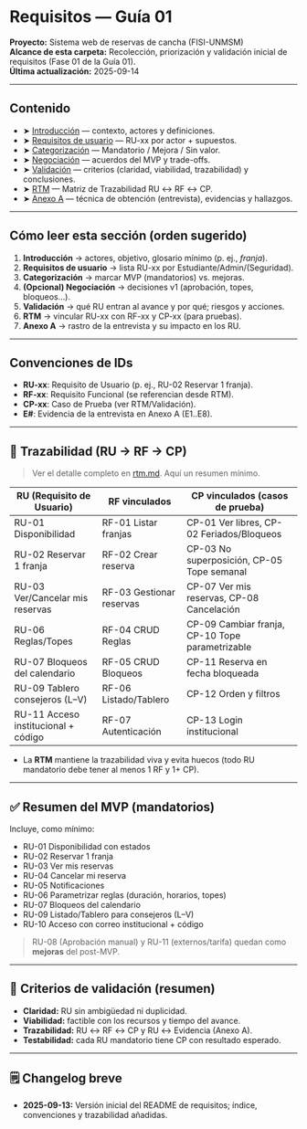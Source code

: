 # Requisitos — Guía 01

**Proyecto:** Sistema web de reservas de cancha (FISI-UNMSM)  
**Alcance de esta carpeta:** Recolección, priorización y validación inicial de requisitos (Fase 01 de la Guía 01).  
**Última actualización:** 2025-09-14

---

## Contenido

- ➤ [Introducción](./introduccion.md) — contexto, actores y definiciones.
- ➤ [Requisitos de usuario](./requisitos-usuarios.md) — RU-xx por actor + supuestos.
- ➤ [Categorización](./categorizacion.md) — Mandatorio / Mejora / Sin valor.
- ➤ [Negociación](./negociacion.md) — acuerdos del MVP y trade-offs.
- ➤ [Validación](./validacion.md) — criterios (claridad, viabilidad, trazabilidad) y conclusiones.
- ➤ [RTM](./rtm.md) — Matriz de Trazabilidad RU ↔ RF ↔ CP.
- ➤ [Anexo A](./anexo-a.md) — técnica de obtención (entrevista), evidencias y hallazgos.

---

## Cómo leer esta sección (orden sugerido)

1. **Introducción** → actores, objetivo, glosario mínimo (p. ej., *franja*).
2. **Requisitos de usuario** → lista RU-xx por Estudiante/Admin/(Seguridad).
3. **Categorización** → marcar MVP (mandatorios) vs. mejoras.
4. **(Opcional) Negociación** → decisiones v1 (aprobación, topes, bloqueos…).
5. **Validación** → qué RU entran al avance y por qué; riesgos y acciones.
6. **RTM** → vincular RU-xx con RF-xx y CP-xx (para pruebas).
7. **Anexo A** → rastro de la entrevista y su impacto en los RU.

---

## Convenciones de IDs

- **RU-xx**: Requisito de Usuario (p. ej., RU-02 Reservar 1 franja).  
- **RF-xx**: Requisito Funcional (se referencian desde RTM).  
- **CP-xx**: Caso de Prueba (ver RTM/Validación).  
- **E#**: Evidencia de la entrevista en Anexo A (E1..E8).

---

## 🧩 Trazabilidad (RU → RF → CP)

> Ver el detalle completo en [rtm.md](./rtm.md). Aquí un resumen mínimo.

| RU (Requisito de Usuario)         | RF vinculados                 | CP vinculados (casos de prueba)                  |
|-----------------------------------|-------------------------------|--------------------------------------------------|
| RU-01 Disponibilidad              | RF-01 Listar franjas          | CP-01 Ver libres, CP-02 Feriados/Bloqueos        |
| RU-02 Reservar 1 franja           | RF-02 Crear reserva           | CP-03 No superposición, CP-05 Tope semanal       |
| RU-03 Ver/Cancelar mis reservas   | RF-03 Gestionar reservas      | CP-07 Ver mis reservas, CP-08 Cancelación        |
| RU-06 Reglas/Topes                | RF-04 CRUD Reglas             | CP-09 Cambiar franja, CP-10 Tope parametrizable  |
| RU-07 Bloqueos del calendario     | RF-05 CRUD Bloqueos           | CP-11 Reserva en fecha bloqueada                 |
| RU-09 Tablero consejeros (L–V)    | RF-06 Listado/Tablero         | CP-12 Orden y filtros                            |
| RU-11 Acceso institucional + código| RF-07 Autenticación           | CP-13 Login institucional                        |


- La **RTM** mantiene la trazabilidad viva y evita huecos (todo RU mandatorio debe tener al menos 1 RF y 1+ CP).

---

## ✅ Resumen del MVP (mandatorios)

Incluye, como mínimo:
- RU-01 Disponibilidad con estados
- RU-02 Reservar 1 franja
- RU-03 Ver mis reservas
- RU-04 Cancelar mi reserva
- RU-05 Notificaciones
- RU-06 Parametrizar reglas (duración, horarios, topes)
- RU-07 Bloqueos del calendario
- RU-09 Listado/Tablero para consejeros (L–V)
- RU-10 Acceso con correo institucional + código

> RU-08 (Aprobación manual) y RU-11 (externos/tarifa) quedan como **mejoras** del post-MVP.

---

## 🧪 Criterios de validación (resumen)

- **Claridad:** RU sin ambigüedad ni duplicidad.  
- **Viabilidad:** factible con los recursos y tiempo del avance.  
- **Trazabilidad:** RU ↔ RF ↔ CP y RU ↔ Evidencia (Anexo A).  
- **Testabilidad:** cada RU mandatorio tiene CP con resultado esperado.

---

## 🗒️ Changelog breve

- **2025-09-13:** Versión inicial del README de requisitos; índice, convenciones y trazabilidad añadidas.